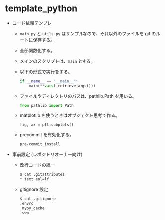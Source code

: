 # template_python

- コード依頼テンプレ

  - `main.py` と `utils.py` はサンプルなので、それ以外のファイルを git のルートに保存する。

  - 全部関数化する。

  - メインのスクリプトは、`main` とする。

  - 以下の形式で実行をする。

    ```python
    if __name__ == "__main__":
        main(**vars(_retrieve_args()))
    ```

  - ファイルやディレクトリのパスは、pathlib.Path を用いる。

    ```python
    from pathlib import Path
    ```

  - matplotlib を使うときはオブジェクト思考で作る。

    ```python
    fig, ax = plt.subplots()

    ```

  - precommit を有効化する。

    ```sh
    pre-commit install
    ```

- 事前設定 (レポジトリオーナー向け)

  - 改行コードの統一

    ```sh
    $ cat .gitattributes
    * text eol=lf
    ```

  - gitignore 設定

    ```sh
    $ cat .gitignore
    .envrc
    .mypy_cache
    .swp
    ```
